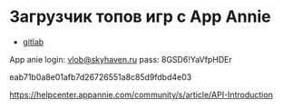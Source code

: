 # Загрузчик топов игр с App Annie
- [gitlab](https://gitlab.256by2.com/sbreslavskiy/appannie_parser)

App anie
login: vlob@skyhaven.ru
pass: 8GSD6!YaVfpHDEr

eab71b0a8e01afb7d26726551a8c85d9fdbd4e03

https://helpcenter.appannie.com/community/s/article/API-Introduction